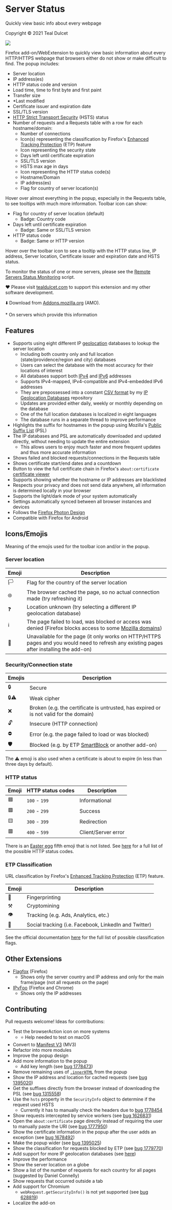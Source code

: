 # Server Status
Quickly view basic info about every webpage

Copyright © 2021 Teal Dulcet

![](icons/logo.png)

Firefox add-on/WebExtension to quickly view basic information about every HTTP/HTTPS webpage that browsers either do not show or make difficult to find. The popup includes:

* Server location
* IP address(es)
* HTTP status code and version
* Load time, time to first byte and first paint
* Transfer size
* \*Last modified
* Certificate issuer and expiration date
* SSL/TLS version
* [HTTP Strict Transport Security](https://en.wikipedia.org/wiki/HTTP_Strict_Transport_Security) (HSTS) status
* Number of requests and a Requests table with a row for each hostname/domain:
	* Number of connections
	* Icon(s) representing the classification by Firefox's [Enhanced Tracking Protection](https://support.mozilla.org/kb/enhanced-tracking-protection-firefox-desktop) (ETP) feature
	* Icon representing the security state
	* Days left until certificate expiration
	* SSL/TLS version
	* HSTS max age in days
	* Icon representing the HTTP status code(s)
	* Hostname/Domain
	* IP address(es)
	* Flag for country of server location(s)

Hover over almost everything in the popup, especially in the Requests table, to see tooltips with much more information. Toolbar icon can show:

* Flag for country of server location (default)
	* Badge: Country code
* Days left until certificate expiration
	* Badge: Same or SSL/TLS version
* HTTP status code
	* Badge: Same or HTTP version

Hover over the toolbar icon to see a tooltip with the HTTP status line, IP address, Server location, Certificate issuer and expiration date and HSTS status.

To monitor the status of one or more servers, please see the [Remote Servers Status Monitoring](https://github.com/tdulcet/Remote-Servers-Status) script.

❤️ Please visit [tealdulcet.com](https://www.tealdulcet.com/) to support this extension and my other software development.

⬇️ Download from [Addons.mozilla.org](https://addons.mozilla.org/firefox/addon/server-status/) (AMO).

\* On servers which provide this information

## Features

* Supports using eight different IP [geolocation](https://en.wikipedia.org/wiki/Internet_geolocation) databases to lookup the server location
	* Including both country only and full location (state/providence/region and city) databases
	* Users can select the database with the most accuracy for their locations of interest
	* All databases support both [IPv4](https://en.wikipedia.org/wiki/IPv4) and [IPv6](https://en.wikipedia.org/wiki/IPv6) addresses
	* Supports IPv4-mapped, IPv4-compatible and IPv4-embedded IPv6 addresses
	* They are prepossessed into a constant [CSV format](https://en.wikipedia.org/wiki/Comma-separated_values) by my [IP Geolocation Databases](https://gitlab.com/tdulcet/ip-geolocation-dbs) repository
	* Updates are provided either daily, weekly or monthly depending on the database
	* One of the full location databases is localized in eight languages
	* The database runs in a separate thread to improve performance
* Highlights the suffix for hostnames in the popup using Mozilla's [Public Suffix List](https://publicsuffix.org/) (PSL)
* The IP databases and PSL are automatically downloaded and updated directly, without needing to update the entire extension
	* This allows users to enjoy much faster and more frequent updates and thus more accurate information
* Shows failed and blocked requests/connections in the Requests table
* Shows certificate start/end dates and a countdown
* Button to view the full certificate chain in Firefox's `about:certificate` [certificate viewer](https://github.com/april/certainly-something)
* Supports showing whether the hostname or IP addresses are blacklisted
* Respects your privacy and does not send data anywhere, all information is determined locally in your browser
* Supports the light/dark mode of your system automatically
* Settings automatically synced between all browser instances and devices
* Follows the [Firefox Photon Design](https://design.firefox.com/photon)
* Compatible with Firefox for Android

## Icons/Emojis

Meaning of the emojis used for the toolbar icon and/or in the popup.

### Server location

Emoji | Description
--- | ---
🏳️ | Flag for the country of the server location
🌐 | The browser cached the page, so no actual connection made (try refreshing it)
❓ | Location unknown (try selecting a different IP geolocation database)
ℹ️ | The page failed to load, was blocked or access was denied (Firefox blocks access to some [Mozilla domains](https://developer.mozilla.org/en-US/docs/Mozilla/Add-ons/WebExtensions/Content_scripts))
🧩 | Unavailable for the page (it only works on HTTP/HTTPS pages and you would need to refresh any existing pages after installing the add-on)

### Security/Connection state

Emojis | Description
--- | ---
🔒 | Secure
🔒⚠️ | Weak cipher
❌ | Broken (e.g. the certificate is untrusted, has expired or is not valid for the domain)
🔓 | Insecure (HTTP connection)
⛔ | Error (e.g. the page failed to load or was blocked)
🛡️ | Blocked (e.g. by ETP [SmartBlock](https://support.mozilla.org/kb/smartblock-enhanced-tracking-protection) or another add-on)

The ⚠️ emoji is also used when a certificate is about to expire (in less than three days by default).

### HTTP status

Emoji | HTTP status codes | Description
--- | --- | ---
🟦 | `100` - `199` | Informational
🟩 | `200` - `299` | Success
🟨 | `300` - `399` | Redirection
🟥 | `400` - `599` | Client/Server error

There is an [Easter egg](https://en.wikipedia.org/wiki/Easter_egg_(media)) fifth emoji that is not listed. See [here](https://en.wikipedia.org/wiki/List_of_HTTP_status_codes) for a full list of the possible HTTP status codes.

### ETP Classification

URL classification by Firefox's [Enhanced Tracking Protection](https://support.mozilla.org/kb/enhanced-tracking-protection-firefox-desktop) (ETP) feature.

Emoji | Description
--- | ---
👣 | Fingerprinting
⚒️ | Cryptomining
👁️ | Tracking (e.g. Ads, Analytics, etc.)
👥 | Social tracking (i.e. Facebook, LinkedIn and Twitter)

See the official documentation [here](https://developer.mozilla.org/en-US/docs/Mozilla/Add-ons/WebExtensions/API/webRequest/onHeadersReceived#additional_objects) for the full list of possible classification flags.

## Other Extensions

* [Flagfox](https://flagfox.wordpress.com/) (Firefox)
	* Shows only the server country and IP address and only for the main frame/page (not all requests on the page)
* [IPvFoo](https://github.com/pmarks-net/ipvfoo) (Firefox and Chrome)
	* Shows only the IP addresses

## Contributing

Pull requests welcome! Ideas for contributions:

* Test the browserAction icon on more systems
	* ⭐ Help needed to test on macOS
* Convert to [Manifest V3](https://extensionworkshop.com/documentation/develop/manifest-v3-migration-guide/) (MV3)
* Refactor into more modules
* Improve the popup design
* Add more information to the popup
	* Add key length (see [bug 1778473](https://bugzilla.mozilla.org/show_bug.cgi?id=1778473))
* Remove remaining uses of [`.innerHTML`](https://developer.mozilla.org/en-US/docs/Web/API/Element/innerHTML) from the popup
* Show the IP address and location for cached requests (see [bug 1395020](https://bugzilla.mozilla.org/show_bug.cgi?id=1395020))
* Get the suffixes directly from the browser instead of downloading the PSL (see [bug 1315558](https://bugzilla.mozilla.org/show_bug.cgi?id=1315558))
* Use the `hsts` property in the `SecurityInfo` object to determine if the request used HSTS
	* Currently it has to manually check the headers due to [bug 1778454](https://bugzilla.mozilla.org/show_bug.cgi?id=1778454)
* Show requests intercepted by service workers (see [bug 1626831](https://bugzilla.mozilla.org/show_bug.cgi?id=1626831))
* Open the `about:certificate` page directly instead of requiring the user to manually paste the URI (see [bug 1777950](https://bugzilla.mozilla.org/show_bug.cgi?id=1777950))
* Show the certificate information in the popup after the user adds an exception (see [bug 1678492](https://bugzilla.mozilla.org/show_bug.cgi?id=1678492))
* Make the popup wider (see [bug 1395025](https://bugzilla.mozilla.org/show_bug.cgi?id=1395025))
* Show the classification for requests blocked by ETP (see [bug 1779770](https://bugzilla.mozilla.org/show_bug.cgi?id=1779770))
* Add support for more IP geolocation databases (see [here](https://gitlab.com/tdulcet/ip-geolocation-dbs#contributing))
* Improve the performance
* Show the server location on a globe
* Show a list of the number of requests for each country for all pages (suggested by Daniel Connelly)
* Show requests that occurred outside a tab
* Add support for Chromium
	* `webRequest.getSecurityInfo()` is not yet supported (see [bug 628819](https://bugs.chromium.org/p/chromium/issues/detail?id=628819))
* Localize the add-on
